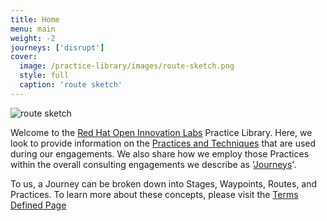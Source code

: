 ```yaml
---
title: Home
menu: main
weight: -2
journeys: ['disrupt']
cover:
  image: /practice-library/images/route-sketch.png
  style: full
  caption: 'route sketch'
---
```


![route sketch](/images/route-sketch.png)


Welcome to the [Red Hat Open Innovation Labs](https://www.redhat.com/en/open-innovation-labs) Practice Library. Here, we look to provide information on the [Practices and Techniques](/practices) that are used during our engagements. We also share how we employ those Practices within the overall consulting engagements we describe as '[Journeys](/journeys/)'.

To us, a Journey can be broken down into Stages, Waypoints, Routes, and Practices. To learn more about these concepts, please visit the [Terms Defined Page](/terms-defined/)
